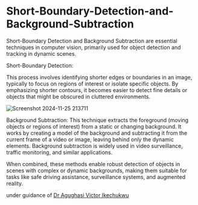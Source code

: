 # Short-Boundary-Detection-and-Background-Subtraction




Short-Boundary Detection and Background Subtraction are essential techniques in computer vision, primarily used for object detection and tracking in dynamic scenes.

Short-Boundary Detection:

This process involves identifying shorter edges or boundaries in an image, typically to focus on regions of interest or isolate specific objects. By emphasizing shorter contours, it becomes easier to detect fine details or objects that might be obscured in cluttered environments.

![Screenshot 2024-11-25 213711](https://github.com/user-attachments/assets/8a5ffaad-733b-4ebc-b840-8723c1d1b405)




Background Subtraction: This technique extracts the foreground (moving objects or regions of interest) from a static or changing background. It works by creating a model of the background and subtracting it from the current frame of a video or image, leaving behind only the dynamic elements. Background subtraction is widely used in video surveillance, traffic monitoring, and similar applications.

When combined, these methods enable robust detection of objects in scenes with complex or dynamic backgrounds, making them suitable for tasks like safe driving assistance, surveillance systems, and augmented reality.

under guidance of  [Dr Agughasi Victor Ikechukwu](https://github.com/Victor-Ikechukwu)



